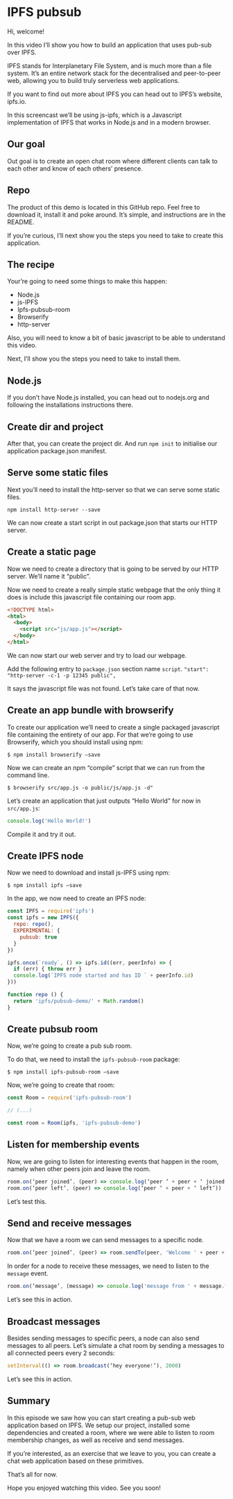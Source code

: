 # IPFS pubsub

Hi, welcome!

In this video I’ll show you how to build an application that uses pub-sub over IPFS.

IPFS stands for Interplanetary File System, and is much more than a file system. It’s an entire network stack for the decentralised and peer-to-peer web, allowing you to build truly serverless web applications.

If you want to find out more about IPFS you can head out to IPFS’s website, ipfs.io.

In this screencast we’ll be using js-ipfs, which is a Javascript implementation of IPFS that works in Node.js and in a modern browser.

## Our goal

Out goal is to create an open chat room where different clients can talk to each other and know of each others’ presence.

## Repo

The product of this demo is located in this GitHub repo. Feel free to download it, install it and poke around. It’s simple, and instructions are in the README.

If you’re curious, I’ll next show you the steps you need to take to create this application.

## The recipe

Your’re going to need some things to make this happen:

* Node.js
* js-IPFS
* Ipfs-pubsub-room
* Browserify
* http-server

Also, you will need to know a bit of basic javascript to be able to understand this video.

Next, I’ll show you the steps you need to take to install them.

## Node.js

If you don’t have Node.js installed, you can head out to nodejs.org and following the installations instructions there.

## Create dir and project

After that, you can create the project dir.
And run `npm init` to initialise our application package.json manifest.

## Serve some static files

Next you’ll need to install the http-server so that we can serve some static files.

`npm install http-server --save`

We can now create a start script in out package.json that starts our HTTP server.

## Create a static page

Now we need to create a directory that is going to be served by our HTTP server. We’ll name it “public”.

Now we need to create a really simple static webpage that the only thing it does is include this javascript file containing our room app.

```html
<!DOCTYPE html>
<html>
  <body>
    <script src="js/app.js"></script>
  </body>
</html>
```

We can now start our web server and try to load our webpage.

Add the following entry to `package.json` section name `script`.
`"start": "http-server -c-1 -p 12345 public",`

It says the javascript file was not found. Let’s take care of that now.

## Create an app bundle with browserify

To create our application we’ll need to create a single packaged javascript file containing the entirety of our app. For that we’re going to use Browserify, which you should install using npm:

`$ npm install browserify —save`

Now we can create an npm “compile” script that we can run from the command line.

```
$ browserify src/app.js -o public/js/app.js -d"
```

Let’s create an application that just outputs “Hello World” for now in
`src/app.js`:


```js
console.log('Hello World!')
```

Compile it and try it out.

## Create IPFS node

Now we need to download and install js-IPFS using npm:

```
$ npm install ipfs —save
```

In the app, we now need to create an IPFS node:

```js
const IPFS = require('ipfs')
const ipfs = new IPFS({
  repo: repo(),
  EXPERIMENTAL: {
    pubsub: true
  }
})

ipfs.once(`ready`, () => ipfs.id((err, peerInfo) => {
  if (err) { throw err }
  console.log(`IPFS node started and has ID ` + peerInfo.id)
}))

function repo () {
  return 'ipfs/pubsub-demo/' + Math.random()
}
```

## Create pubsub room

Now, we’re going to create a pub sub room.

To do that, we need to install the `ipfs-pubsub-room` package:

```
$ npm install ipfs-pubsub-room —save
```

Now, we’re going to create that room:

```js
const Room = require('ipfs-pubsub-room')

// (...)

const room = Room(ipfs, 'ipfs-pubsub-demo')
```

## Listen for membership events

Now, we are going to listen for interesting events that happen in the room, namely when other peers join and leave the room.

```js
room.on(‘peer joined’, (peer) => console.log(‘peer ‘ + peer + ‘ joined’))
room.on(‘peer left’, (peer) => console.log(‘peer ‘ + peer + ‘ left’))
```

Let’s test this.

## Send and receive messages

Now that we have a room we can send messages to a specific node.

```js
room.on(‘peer joined’, (peer) => room.sendTo(peer, 'Welcome ' + peer + '!')
```

In order for a node to receive these messages, we need to listen to the `message` event.

```js
room.on(‘message’, (message) => console.log('message from ' + message.from + ': ' + message.data.toString())
```

Let’s see this in action.

## Broadcast messages

Besides sending messages to specific peers, a node can also send messages to all peers. Let’s simulate a chat room by sending a messages to all connected peers every 2 seconds:

```js
setInterval(() => room.broadcast(‘hey everyone!’), 2000)
```

Let’s see this in action.

## Summary

In this episode we saw how you can start creating a pub-sub web application based on IPFS. We setup our project, installed some dependencies and created a room, where we were able to listen to room membership changes, as well as receive and send messages.

If you’re interested, as an exercise that we leave to you, you can create a chat web application based on these primitives.

That’s all for now.

Hope you enjoyed watching this video. See you soon!
